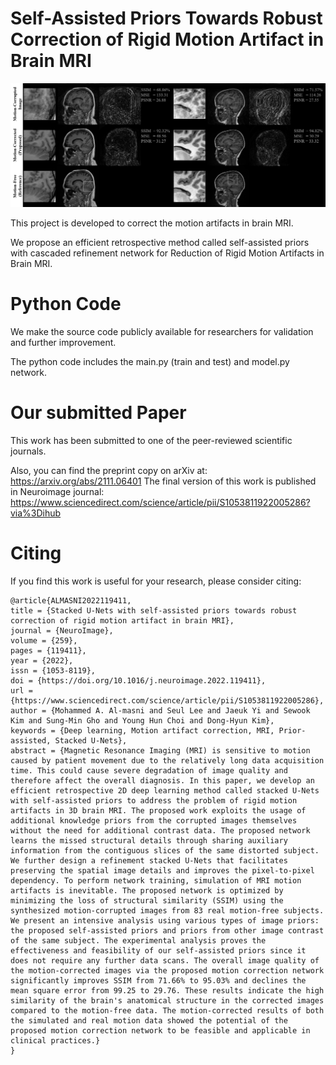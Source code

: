 # Self-Assisted Priors Towards Robust Correction of Rigid Motion Artifact in Brain MRI

!['Results'](fig/result2.png)


This project is developed to correct the motion artifacts in brain MRI. 

We propose an efficient retrospective method called self-assisted priors with cascaded refinement network for Reduction of Rigid Motion Artifacts in Brain MRI. 



# Python Code

We make the source code publicly available for researchers for validation and further improvement.

The python code includes the main.py (train and test) and model.py network.

# Our submitted Paper

This work has been submitted to one of the peer-reviewed scientific journals.

Also, you can find the preprint copy on arXiv at: https://arxiv.org/abs/2111.06401
The final version of this work is published in Neuroimage journal: https://www.sciencedirect.com/science/article/pii/S1053811922005286?via%3Dihub

# Citing 
If you find this work is useful for your research, please consider citing:

```
@article{ALMASNI2022119411,
title = {Stacked U-Nets with self-assisted priors towards robust correction of rigid motion artifact in brain MRI},
journal = {NeuroImage},
volume = {259},
pages = {119411},
year = {2022},
issn = {1053-8119},
doi = {https://doi.org/10.1016/j.neuroimage.2022.119411},
url = {https://www.sciencedirect.com/science/article/pii/S1053811922005286},
author = {Mohammed A. Al-masni and Seul Lee and Jaeuk Yi and Sewook Kim and Sung-Min Gho and Young Hun Choi and Dong-Hyun Kim},
keywords = {Deep learning, Motion artifact correction, MRI, Prior-assisted, Stacked U-Nets},
abstract = {Magnetic Resonance Imaging (MRI) is sensitive to motion caused by patient movement due to the relatively long data acquisition time. This could cause severe degradation of image quality and therefore affect the overall diagnosis. In this paper, we develop an efficient retrospective 2D deep learning method called stacked U-Nets with self-assisted priors to address the problem of rigid motion artifacts in 3D brain MRI. The proposed work exploits the usage of additional knowledge priors from the corrupted images themselves without the need for additional contrast data. The proposed network learns the missed structural details through sharing auxiliary information from the contiguous slices of the same distorted subject. We further design a refinement stacked U-Nets that facilitates preserving the spatial image details and improves the pixel-to-pixel dependency. To perform network training, simulation of MRI motion artifacts is inevitable. The proposed network is optimized by minimizing the loss of structural similarity (SSIM) using the synthesized motion-corrupted images from 83 real motion-free subjects. We present an intensive analysis using various types of image priors: the proposed self-assisted priors and priors from other image contrast of the same subject. The experimental analysis proves the effectiveness and feasibility of our self-assisted priors since it does not require any further data scans. The overall image quality of the motion-corrected images via the proposed motion correction network significantly improves SSIM from 71.66% to 95.03% and declines the mean square error from 99.25 to 29.76. These results indicate the high similarity of the brain's anatomical structure in the corrected images compared to the motion-free data. The motion-corrected results of both the simulated and real motion data showed the potential of the proposed motion correction network to be feasible and applicable in clinical practices.}
}
```
